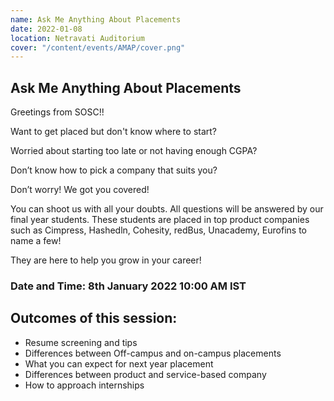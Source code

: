 ```yaml
---
name: Ask Me Anything About Placements
date: 2022-01-08
location: Netravati Auditorium
cover: "/content/events/AMAP/cover.png"
---
```


## Ask Me Anything About Placements

Greetings from SOSC!!

Want to get placed but don't know where to start? 

Worried about starting too late or not having enough CGPA? 

Don’t know how to pick a company that suits you?

Don’t worry! We got you covered!

You can shoot us with all your doubts. All questions will be answered by our final year students. These students are placed in top product companies such as Cimpress, Hashedln, Cohesity, redBus, Unacademy, Eurofins to name a few!

They are here to help you grow in your career!

### Date and Time: 8th January 2022 10:00 AM IST

## Outcomes of this session:
- Resume screening and tips
- Differences between Off-campus and on-campus placements
- What you can expect for next year placement
- Differences between product and service-based company
- How to approach internships
